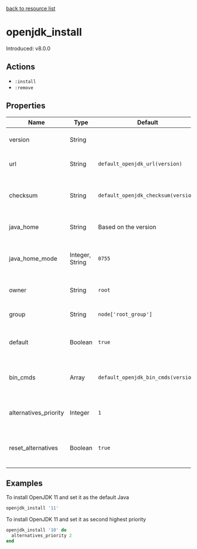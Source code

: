 [back to resource list](https://github.com/sous-chefs/java#resources)

# openjdk_install

Introduced: v8.0.0

## Actions

- `:install`
- `:remove`

## Properties

| Name                  | Type            | Default                             | Description                                         |
| --------------------- | --------------- | ----------------------------------- | --------------------------------------------------- |
| version               | String          |                                     | Java version to install                             |
| url                   | String          | `default_openjdk_url(version)`      | The URL to download from                            |
| checksum              | String          | `default_openjdk_checksum(version)` | The checksum for the downloaded file                |
| java_home             | String          | Based on the version                | Set to override the java_home                       |
| java_home_mode        | Integer, String | `0755`                              | The permission for the Java home directory          |
| owner                 | String          | `root`                              | Owner of the Java Home                              |
| group                 | String          | `node['root_group']`                | Group for the Java Home                             |
| default               | Boolean         | `true`                              | Whether to set this as the defalut Java             |
| bin_cmds              | Array           | `default_openjdk_bin_cmds(version)` | A list of bin_cmds based on the version and variant |
| alternatives_priority | Integer         | `1`                                 | Alternatives priority to set for this Java          |
| reset_alternatives    | Boolean         | `true`                              | Whether to reset alternatives before setting        |

## Examples

To install OpenJDK 11 and set it as the default Java

```ruby
openjdk_install '11'
```

To install OpenJDK 11 and set it as second highest priority

```ruby
openjdk_install '10' do
  alternatives_priority 2
end
```
